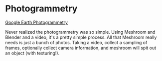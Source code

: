 # Photogrammetry

[Google Earth Photogrammetry](https://youtu.be/AH-gUNfKapg?si=pMKs32MDN71-qiEH)

Never realized the photogrammetry was so simple. Using Meshroom and Blender and a video, it's a pretty simple process. All that Meshroom really needs is just a bunch of photos. Taking a video, collect a sampling of frames, optionally collect camera information, and meshroom will spit out an object (with texturing!).&#x20;
